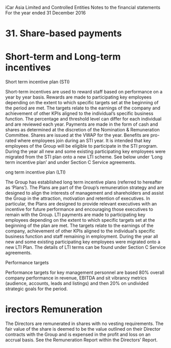 iCar Asia Limited and Controlled Entities Notes to the financial statements For the year ended 31 December 2016  

# 31.  Share-based payments  

# Short-term and Long-term incentives  

Short term incentive plan (STI)  

Short-term incentives are used to reward staff based on performance on a year by year basis. Rewards are made to participating key employees depending on the extent to which specific targets set at the beginning of the period are met. The targets relate to the earnings of the company and achievement of other KPIs aligned to the individual’s specific business function. The percentage and threshold level can differ for each individual and are reviewed each year. Payments are made in the form of cash and shares as determined at the discretion of the Nomination & Remuneration Committee. Shares are issued at the VWAP for the year. Benefits are pro-rated where employees join during an STI year. It is intended that key employees of the Group will be eligible to participate in the STI program. During the year all new and some existing participating key employees were migrated from the STI plan onto a new LTI scheme. See below under ‘Long term incentive plan’ and under Section C Service agreements.  

ong term incentive plan (LTI)  

The Group has established long term incentive plans (referred to hereafter as ‘Plans’). The Plans are part of the Group’s remuneration strategy and are designed to align the interests of management and shareholders and assist the Group in the attraction, motivation and retention of executives. In particular, the Plans are designed to provide relevant executives with an incentive for future performance and encouraging those executives to remain with the Group. LTI payments are made to participating key employees depending on the extent to which specific targets set at the beginning of the plan are met. The targets relate to the earnings of the company, achievement of other KPIs aligned to the individual’s specific business function and staff remaining in employment. During the year all new and some existing participating key employees were migrated onto a new LTI Plan. The details of LTI terms can be found under Section C Service agreements.  

Performance targets  

Performance targets for key management personnel are based $80 \%$ overall company performance in revenue, EBITDA and sit vibrancy metrics (audience, accounts, leads and listings) and then $20 \%$ on undivided strategic goals for the period.  

# irectors Remuneration  

The Directors are remunerated in shares with no vesting requirements. The fair value of the share is deemed to be the value outlined on their Director contracts with the Group and is expensed in the profit and loss on an accrual basis. See the Remuneration Report within the Directors’ Report.  